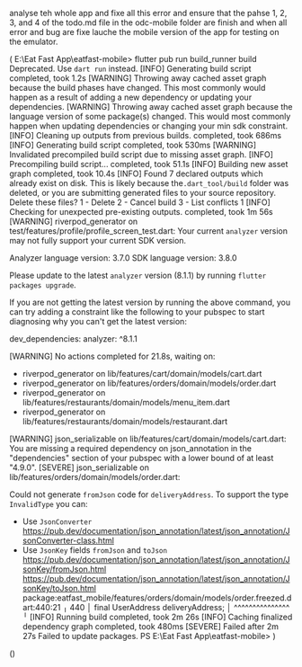 analyse teh whole app and fixe all this error and ensure that the pahse 1, 2, 3, and 4 of the todo.md file in the odc-mobile folder are finish and when all error and bug are fixe lauche the mobile version of the app for testing on the emulator.

( E:\Eat Fast App\eatfast-mobile> flutter pub run build_runner build
Deprecated. Use `dart run` instead.
[INFO] Generating build script completed, took 1.2s
[WARNING] Throwing away cached asset graph because the build phases have changed. This most commonly would happen as a result of adding a new dependency or updating your dependencies. 
[WARNING] Throwing away cached asset graph because the language version of some package(s) changed. This would most commonly happen when updating dependencies or changing your min sdk constraint.
[INFO] Cleaning up outputs from previous builds. completed, took 686ms
[INFO] Generating build script completed, took 530ms
[WARNING] Invalidated precompiled build script due to missing asset graph.
[INFO] Precompiling build script... completed, took 51.1s
[INFO] Building new asset graph completed, took 10.4s
[INFO] Found 7 declared outputs which already exist on disk. This is likely because the`.dart_tool/build` folder was deleted, or you are submitting generated files to your source repository.
Delete these files?
1 - Delete
2 - Cancel build
3 - List conflicts
1
[INFO] Checking for unexpected pre-existing outputs. completed, took 1m 56s
[WARNING] riverpod_generator on test/features/profile/profile_screen_test.dart:
Your current `analyzer` version may not fully support your current SDK version.

Analyzer language version: 3.7.0
SDK language version: 3.8.0

Please update to the latest `analyzer` version (8.1.1) by running
`flutter packages upgrade`.

If you are not getting the latest version by running the above command, you
can try adding a constraint like the following to your pubspec to start
diagnosing why you can't get the latest version:

dev_dependencies:
  analyzer: ^8.1.1

[WARNING] No actions completed for 21.8s, waiting on:
  - riverpod_generator on lib/features/cart/domain/models/cart.dart
  - riverpod_generator on lib/features/orders/domain/models/order.dart
  - riverpod_generator on lib/features/restaurants/domain/models/menu_item.dart
  - riverpod_generator on lib/features/restaurants/domain/models/restaurant.dart

[WARNING] json_serializable on lib/features/cart/domain/models/cart.dart:
You are missing a required dependency on json_annotation in the "dependencies" section of your pubspec with a lower bound of at least "4.9.0".
[SEVERE] json_serializable on lib/features/orders/domain/models/order.dart:

Could not generate `fromJson` code for `deliveryAddress`.
To support the type `InvalidType` you can:
* Use `JsonConverter`
  https://pub.dev/documentation/json_annotation/latest/json_annotation/JsonConverter-class.html
* Use `JsonKey` fields `fromJson` and `toJson`
  https://pub.dev/documentation/json_annotation/latest/json_annotation/JsonKey/fromJson.html
  https://pub.dev/documentation/json_annotation/latest/json_annotation/JsonKey/toJson.html
package:eatfast_mobile/features/orders/domain/models/order.freezed.dart:440:21
    ╷
440 │   final UserAddress deliveryAddress;
    │                     ^^^^^^^^^^^^^^^
    ╵
[INFO] Running build completed, took 2m 26s
[INFO] Caching finalized dependency graph completed, took 480ms
[SEVERE] Failed after 2m 27s
Failed to update packages.
PS E:\Eat Fast App\eatfast-mobile> )

()